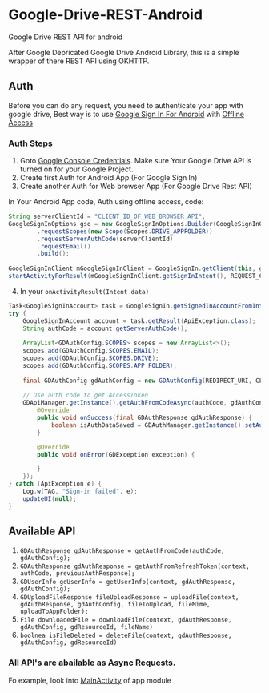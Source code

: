 # Google-Drive-REST-Android
Google Drive REST API for android

After Google Depricated Google Drive Android Library, this is a simple wrapper of there REST API using OKHTTP.

## Auth
Before you can do any request, you need to authenticate your app with google drive, Best way is to use [Google Sign In For Android](https://developers.google.com/identity/sign-in/android/) with [Offline Access](https://developers.google.com/identity/sign-in/android/offline-access)

### Auth Steps
1. Goto [Google Console Credentials](https://console.developers.google.com/apis/credentials). Make sure Your Google Drive API is turned on for your Google Project.
2. Create first Auth for Android App (For Google Sign In)
3. Create another Auth for Web browser App (For Google Drive Rest API)

In Your Android App code, Auth using offline access, code:
```java
String serverClientId = "CLIENT_ID_OF_WEB_BROWSER_API";
GoogleSignInOptions gso = new GoogleSignInOptions.Builder(GoogleSignInOptions.DEFAULT_SIGN_IN)
        .requestScopes(new Scope(Scopes.DRIVE_APPFOLDER))
        .requestServerAuthCode(serverClientId)
        .requestEmail()
        .build();
        
GoogleSignInClient mGoogleSignInClient = GoogleSignIn.getClient(this, gso);
startActivityForResult(mGoogleSignInClient.getSignInIntent(), REQUEST_CODE_GOOGLE_SIGN_IN);
```
4. In your ```onActivityResult(Intent data)```
```java
Task<GoogleSignInAccount> task = GoogleSignIn.getSignedInAccountFromIntent(data);
try {
    GoogleSignInAccount account = task.getResult(ApiException.class);
    String authCode = account.getServerAuthCode();
    
    ArrayList<GDAuthConfig.SCOPES> scopes = new ArrayList<>();
    scopes.add(GDAuthConfig.SCOPES.EMAIL);
    scopes.add(GDAuthConfig.SCOPES.DRIVE);
    scopes.add(GDAuthConfig.SCOPES.APP_FOLDER);
    
    final GDAuthConfig gdAuthConfig = new GDAuthConfig(REDIRECT_URI, CLIENT_ID, CLIENT_SECRET, scopes);
    
    // Use auth code to get AccessToken
    GDApiManager.getInstance().getAuthFromCodeAsync(authCode, gdAuthConfig, new GDAuthResponse.OnAuthResponseListener() {
        @Override
        public void onSuccess(final GDAuthResponse gdAuthResponse) {
            boolean isAuthDataSaved = GDAuthManager.getInstance().setAuthData(MainActivity.this, gdAuthResponse);
        }

        @Override
        public void onError(GDException exception) {

        }
    });
} catch (ApiException e) {
    Log.w(TAG, "Sign-in failed", e);
    updateUI(null);
}
```

## Available API
1. ```GDAuthResponse gdAuthResponse = getAuthFromCode(authCode, gdAuthConfig);```
2. ```GDAuthResponse gdAuthResponse = getAuthFromRefreshToken(context, authCode, previousAuthResponse);```
3. ```GDUserInfo gdUserInfo = getUserInfo(context, gdAuthResponse, gdAuthConfig);```
4. ```GDUploadFileResponse fileUploadResponse = uploadFile(context, gdAuthResponse, gdAuthConfig, fileToUpload, fileMime, uploadToAppFolder);```
5. ```File downloadedFile = downloadFile(context, gdAuthResponse, gdAuthConfig, gdResourceId, fileName)```
6. ```boolnea isFileDeleted = deleteFile(context, gdAuthResponse, gdAuthConfig, gdResourceId)```

### All API's are abailable as Async Requests.

Fo example, look into [MainActivity](https://github.com/tejpratap46/Google-Drive-REST-Android/blob/master/app/src/main/java/com/tejpratapsingh/googledriverestandroid/MainActivity.java) of app module
